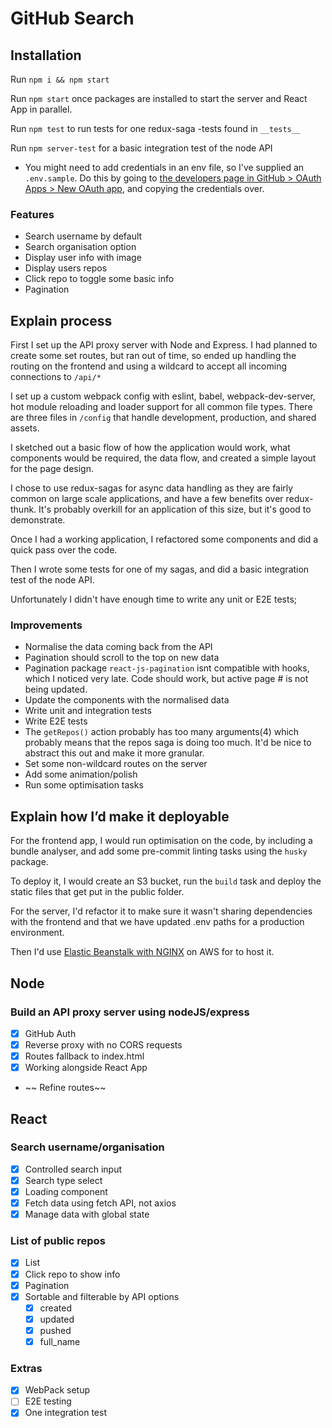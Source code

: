 # GitHub Search

## Installation

Run `npm i && npm start`

Run `npm start` once packages are installed to start the server and React App in parallel.

Run `npm test` to run tests for one redux-saga -tests found in `__tests__`

Run `npm server-test` for a basic integration test of the node API

* You might need to add credentials in an env file, so I've supplied an `.env.sample`. Do this by going to [the developers page in GitHub > OAuth Apps > New OAuth app](https://github.com/settings/developers), and copying the credentials over.

### Features

* Search username by default
* Search organisation option
* Display user info with image
* Display users repos
* Click repo to toggle some basic info
* Pagination

## Explain process

First I set up the API proxy server with Node and Express. I had planned to create some set routes, but ran out of time, so ended up handling the routing on the frontend and using a wildcard to accept all incoming connections to `/api/*`

I set up a custom webpack config with eslint, babel, webpack-dev-server, hot module reloading and loader support for all common file types. There are three files in `/config` that handle development, production, and shared assets.

I sketched out a basic flow of how the application would work, what components would be required, the data flow, and created a simple layout for the page design.

I chose to use redux-sagas for async data handling as they are fairly common on large scale applications, and have a few benefits over redux-thunk. It's probably overkill for an application of this size, but it's good to demonstrate.

Once I had a working application, I refactored some components and did a quick pass over the code.

Then I wrote some tests for one of my sagas, and did a basic integration test of the node API.

Unfortunately I didn't have enough time to write any unit or E2E tests;

### Improvements

* Normalise the data coming back from the API
* Pagination should scroll to the top on new data
* Pagination package `react-js-pagination` isnt compatible with hooks, which I noticed very late. Code should work, but active page # is not being updated.
* Update the components with the normalised data
* Write unit and integration tests
* Write E2E tests
* The `getRepos()` action probably has too many arguments(4) which probably means that the repos saga is doing too much. It'd be nice to abstract this out and make it more granular.
* Set some non-wildcard routes on the server
* Add some animation/polish
* Run some optimisation tasks

## Explain how I’d make it deployable

For the frontend app, I would run optimisation on the code, by including a bundle analyser, and add some pre-commit linting tasks using the `husky` package.

To deploy it, I would create an S3 bucket, run the `build` task and deploy the static files that get put in the public folder.

For the server, I'd refactor it to make sure it wasn't sharing dependencies with the frontend and that we have updated .env paths for a production environment.

Then I'd use [Elastic Beanstalk with NGINX](https://docs.aws.amazon.com/elasticbeanstalk/latest/dg/nodejs-platform-proxy.html) on AWS for to host it.

## Node

### Build an API proxy server using nodeJS/express

* [X] GitHub Auth
* [X] Reverse proxy with no CORS requests
* [X] Routes fallback to index.html
* [X] Working alongside React App
* ~~ Refine routes~~

## React

### Search username/organisation

* [X] Controlled search input
* [X] Search type select
* [X] Loading component
* [X] Fetch data using fetch API, not axios
* [X] Manage data with global state

### List of public repos

* [X] List
* [X] Click repo to show info
* [X] Pagination
* [X] Sortable and filterable by API options
  * [X] created
  * [X] updated
  * [X] pushed
  * [X] full_name

### Extras

* [X] WebPack setup
* [ ] E2E testing
* [X] One integration test

